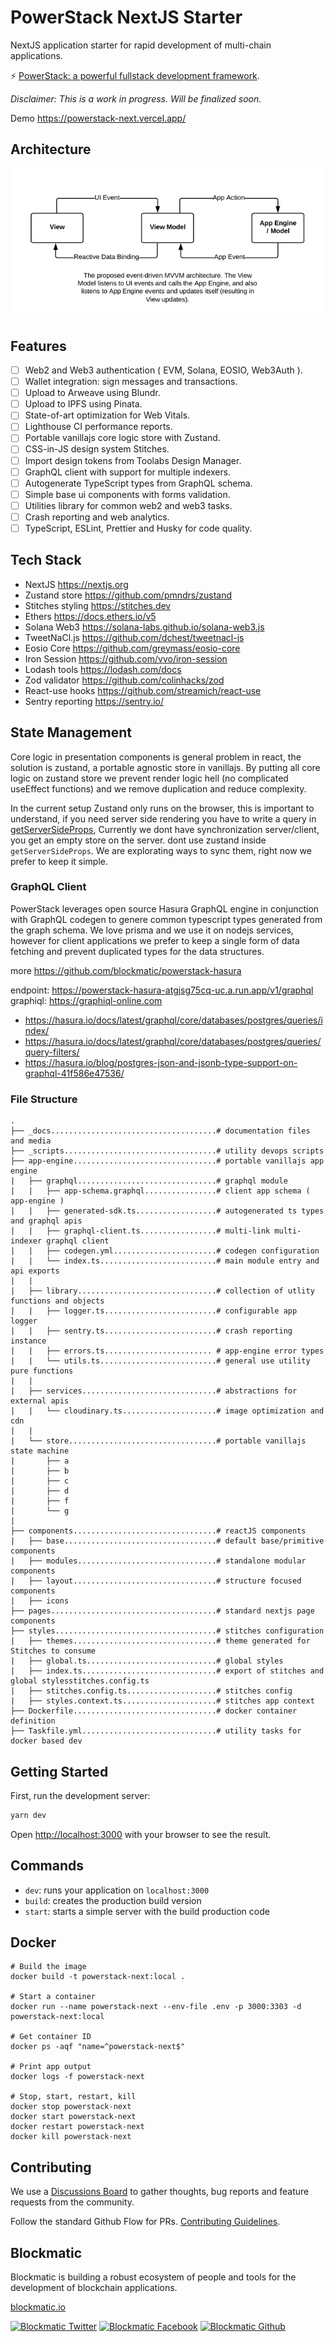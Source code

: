 # PowerStack NextJS Starter

NextJS application starter for rapid development of multi-chain applications.

⚡️ [PowerStack: a powerful fullstack development framework](https://powerstack.xyz).

_Disclaimer: This is a work in progress. Will be finalized soon._

Demo https://powerstack-next.vercel.app/

## Architecture

![](./_docs/mvvm-architecture.png)

## Features

- [ ] Web2 and Web3 authentication ( EVM, Solana, EOSIO, Web3Auth ).
- [ ] Wallet integration: sign messages and transactions.
- [ ] Upload to Arweave using Blundr.
- [ ] Upload to IPFS using Pinata.
- [ ] State-of-art optimization for Web Vitals.
- [ ] Lighthouse CI performance reports.
- [ ] Portable vanillajs core logic store with Zustand.
- [ ] CSS-in-JS design system Stitches.
- [ ] Import design tokens from Toolabs Design Manager.
- [ ] GraphQL client with support for multiple indexers.
- [ ] Autogenerate TypeScript types from GraphQL schema.
- [ ] Simple base ui components with forms validation.
- [ ] Utilities library for common web2 and web3 tasks.
- [ ] Crash reporting and web analytics.
- [ ] TypeScript, ESLint, Prettier and Husky for code quality.

## Tech Stack

- NextJS https://nextjs.org
- Zustand store https://github.com/pmndrs/zustand
- Stitches styling https://stitches.dev
- Ethers https://docs.ethers.io/v5
- Solana Web3 https://solana-labs.github.io/solana-web3.js
- TweetNaCl.js https://github.com/dchest/tweetnacl-js
- Eosio Core https://github.com/greymass/eosio-core
- Iron Session https://github.com/vvo/iron-session
- Lodash tools https://lodash.com/docs
- Zod validator https://github.com/colinhacks/zod
- React-use hooks https://github.com/streamich/react-use
- Sentry reporting https://sentry.io/

## State Management

Core logic in presentation components is general problem in react, the solution is zustand, a portable agnostic store in vanillajs.
By putting all core logic on zustand store we prevent render logic hell (no complicated useEffect functions) and we remove duplication and reduce complexity.

In the current setup Zustand only runs on the browser, this is important to understand, if you need server side rendering you have to write a query in [getServerSideProps](https://nextjs.org/docs/basic-features/data-fetching/get-server-side-props), Currently we dont have synchronization server/client, you get an empty store on the server. dont use zustand inside `getServerSideProps`. We are explorating ways to sync them, right now we prefer to keep it simple.

### GraphQL Client

PowerStack leverages open source Hasura GraphQL engine in conjunction with GraphQL codegen to genere common typescript types generated from the graph schema. We love prisma and we use it on nodejs services, however for client applications we prefer to keep a single form of data fetching and prevent duplicated types for the data structures.

more https://github.com/blockmatic/powerstack-hasura

endpoint: https://powerstack-hasura-atgjsg75cq-uc.a.run.app/v1/graphql
graphiql: https://graphiql-online.com

- https://hasura.io/docs/latest/graphql/core/databases/postgres/queries/index/
- https://hasura.io/docs/latest/graphql/core/databases/postgres/queries/query-filters/
- https://hasura.io/blog/postgres-json-and-jsonb-type-support-on-graphql-41f586e47536/

### File Structure

```
.
├── _docs.....................................# documentation files and media
├── _scripts..................................# utility devops scripts
├── app-engine................................# portable vanillajs app engine
|   ├── graphql...............................# graphql module
|   |   ├── app-schema.graphql................# client app schema ( app-engine )
|   |   ├── generated-sdk.ts..................# autogenerated ts types and graphql apis
|   |   ├── graphql-client.ts.................# multi-link multi-indexer graphql client
|   |   ├── codegen.yml.......................# codegen configuration
|   |   └── index.ts..........................# main module entry and api exports
|   |
|   ├── library...............................# collection of utlity functions and objects
|   |   ├── logger.ts.........................# configurable app logger
|   |   ├── sentry.ts.........................# crash reporting instance
|   |   ├── errors.ts........................ # app-engine error types
|   |   └── utils.ts..........................# general use utility pure functions
|   |
|   ├── services..............................# abstractions for external apis
|   |   └── cloudinary.ts.....................# image optimization and cdn
|   |
|   └── store.................................# portable vanillajs state machine
|       ├── a
|       ├── b
|       ├── c
|       ├── d
|       ├── f
|       └── g
|
├── components................................# reactJS components
|   ├── base..................................# default base/primitive components
|   ├── modules...............................# standalone modular components
|   ├── layout................................# structure focused components
|   ├── icons
├── pages.....................................# standard nextjs page components
├── styles....................................# stitches configuration
|   ├── themes................................# theme generated for Stitches to consume
|   ├── global.ts.............................# global styles
|   ├── index.ts..............................# export of stitches and global stylesstitches.config.ts
|   ├── stitches.config.ts....................# stitches config
|   ├── styles.context.ts.....................# stitches app context
├── Dockerfile................................# docker container definition
├── Taskfile.yml..............................# utility tasks for docker based dev
```

## Getting Started

First, run the development server:

```bash
yarn dev
```

Open [http://localhost:3000](http://localhost:3000) with your browser to see the result.

## Commands

- `dev`: runs your application on `localhost:3000`
- `build`: creates the production build version
- `start`: starts a simple server with the build production code

## Docker

```
# Build the image
docker build -t powerstack-next:local .

# Start a container
docker run --name powerstack-next --env-file .env -p 3000:3303 -d powerstack-next:local

# Get container ID
docker ps -aqf "name=^powerstack-next$"

# Print app output
docker logs -f powerstack-next

# Stop, start, restart, kill
docker stop powerstack-next
docker start powerstack-next
docker restart powerstack-next
docker kill powerstack-next
```

## Contributing

We use a [Discussions Board](https://github.com/blockmatic/powerstack-docs/discussions/1) to gather thoughts, bug reports and feature requests from the community.

Follow the standard Github Flow for PRs. [Contributing Guidelines](https://docs.powerstack.xyz/powerstack/other-resources/contributing-guidelines).

## Blockmatic

Blockmatic is building a robust ecosystem of people and tools for the development of blockchain applications.

[blockmatic.io](https://blockmatic.io)

<!-- Please don't remove this: Grab your social icons from https://github.com/carlsednaoui/gitsocial -->

<!-- display the social media buttons in your README -->

[![Blockmatic Twitter][1.1]][1]
[![Blockmatic Facebook][2.1]][2]
[![Blockmatic Github][3.1]][3]

<!-- links to social media icons -->
<!-- no need to change these -->

<!-- icons with padding -->

[1.1]: http://i.imgur.com/tXSoThF.png 'twitter icon with padding'
[2.1]: http://i.imgur.com/P3YfQoD.png 'facebook icon with padding'
[3.1]: http://i.imgur.com/0o48UoR.png 'github icon with padding'

<!-- icons without padding -->

[1.2]: http://i.imgur.com/wWzX9uB.png 'twitter icon without padding'
[2.2]: http://i.imgur.com/fep1WsG.png 'facebook icon without padding'
[3.2]: http://i.imgur.com/9I6NRUm.png 'github icon without padding'

<!-- links to your social media accounts -->
<!-- update these accordingly -->

[1]: http://www.twitter.com/blockmatic_io
[2]: http://fb.me/blockmatic.io
[3]: http://www.github.com/blockmatic

<!-- Please don't remove this: Grab your social icons from https://github.com/carlsednaoui/gitsocial -->
